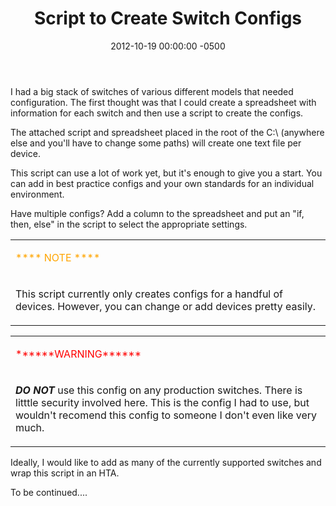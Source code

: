 ﻿---
title:  Script to Create Switch Configs
date:   2012-10-19 00:00:00 -0500
categories: IT
---

I had a big stack of switches of various different models that needed configuration. The first thought was that I could create a spreadsheet with information for each switch and then use a script to create the configs.

The attached script and spreadsheet placed in the root of the C:\ (anywhere else and you'll have to change some paths) will create one text file per device.

This script can use a lot of work yet, but it's enough to give you a start. You can add in best practice configs and your own standards for an individual environment.

Have multiple configs? Add a column to the spreadsheet and put an "if, then, else" in the script to select the appropriate settings.

<table>
<tr><td>
<p style="color:orange">**** NOTE ****
</td></tr>
<tr><td>

This script currently only creates configs for a handful of devices. However, you can change or add devices pretty easily.

</td></tr>
</table>

<table>
<tr><td>
<p style="color:red">******WARNING******
</td></tr>
<tr><td>

***DO NOT*** use this config on any production switches. There is litttle security involved here. This is the config I had to use, but wouldn't recomend this config to someone I don't even like very much.
</td></tr>
</table>

Ideally, I would like to add as many of the currently supported switches and wrap this script in an HTA.

To be continued....
